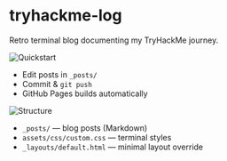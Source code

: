 # tryhackme-log

Retro terminal blog documenting my TryHackMe journey.

![Quickstart](https://img.shields.io/badge/Quickstart-000000?style=for-the-badge&labelColor=00ff00)

- Edit posts in `_posts/`
- Commit & `git push`
- GitHub Pages builds automatically

![Structure](https://img.shields.io/badge/Structure-000000?style=for-the-badge&labelColor=00ff00)

- `_posts/` — blog posts (Markdown)
- `assets/css/custom.css` — terminal styles
- `_layouts/default.html` — minimal layout override

